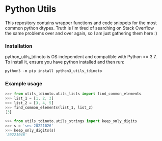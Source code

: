 # Python Utils
This repository contains wrapper functions and code snippets for the most common python dtypes. Truth is I'm tired of searching on Stack Overflow the same problems over and over again, so I am just gathering them here :)

### Installation
python_utils_tdinoto is OS independent and compatible with Python >= 3.7. 
To install it, ensure you have python installed and then run:
```python
python3 -m pip install python3_utils_tdinoto
```

### Example usage
```python
>>> from utils_tdinoto.utils_lists import find_common_elements
>>> list_1 = [1, 2, 3]
>>> list_2 = [3, 4, 5]
>>> find_common_elements(list_1, list_2)
[3]

>>> from utils_tdinoto.utils_strings import keep_only_digits
>>> s = 'ses-20221026'
>>> keep_only_digits(s)
'20221046'
```
